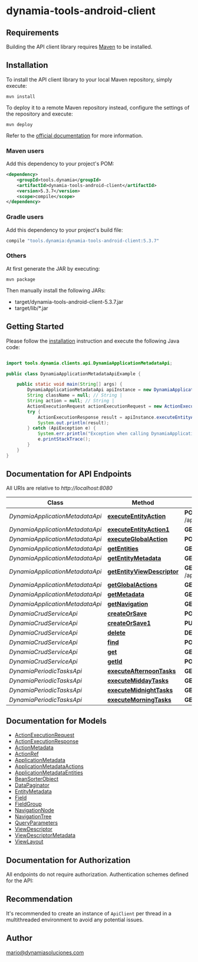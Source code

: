# dynamia-tools-android-client

## Requirements

Building the API client library requires [Maven](https://maven.apache.org/) to be installed.

## Installation

To install the API client library to your local Maven repository, simply execute:

```shell
mvn install
```

To deploy it to a remote Maven repository instead, configure the settings of the repository and execute:

```shell
mvn deploy
```

Refer to the [official documentation](https://maven.apache.org/plugins/maven-deploy-plugin/usage.html) for more information.

### Maven users

Add this dependency to your project's POM:

```xml
<dependency>
    <groupId>tools.dynamia</groupId>
    <artifactId>dynamia-tools-android-client</artifactId>
    <version>5.3.7</version>
    <scope>compile</scope>
</dependency>
```

### Gradle users

Add this dependency to your project's build file:

```groovy
compile "tools.dynamia:dynamia-tools-android-client:5.3.7"
```

### Others

At first generate the JAR by executing:

    mvn package

Then manually install the following JARs:

- target/dynamia-tools-android-client-5.3.7.jar
- target/lib/*.jar

## Getting Started

Please follow the [installation](#installation) instruction and execute the following Java code:

```java

import tools.dynamia.clients.api.DynamiaApplicationMetadataApi;

public class DynamiaApplicationMetadataApiExample {

    public static void main(String[] args) {
        DynamiaApplicationMetadataApi apiInstance = new DynamiaApplicationMetadataApi();
        String className = null; // String | 
        String action = null; // String | 
        ActionExecutionRequest actionExecutionRequest = new ActionExecutionRequest(); // ActionExecutionRequest | 
        try {
            ActionExecutionResponse result = apiInstance.executeEntityAction(className, action, actionExecutionRequest);
            System.out.println(result);
        } catch (ApiException e) {
            System.err.println("Exception when calling DynamiaApplicationMetadataApi#executeEntityAction");
            e.printStackTrace();
        }
    }
}

```

## Documentation for API Endpoints

All URIs are relative to *http://localhost:8080*

Class | Method | HTTP request | Description
------------ | ------------- | ------------- | -------------
*DynamiaApplicationMetadataApi* | [**executeEntityAction**](docs/DynamiaApplicationMetadataApi.md#executeEntityAction) | **POST** /api/app/metadata/entities/{className}/action/{action} | 
*DynamiaApplicationMetadataApi* | [**executeEntityAction1**](docs/DynamiaApplicationMetadataApi.md#executeEntityAction1) | **GET** /api/app/metadata/entities/{className}/views | 
*DynamiaApplicationMetadataApi* | [**executeGlobalAction**](docs/DynamiaApplicationMetadataApi.md#executeGlobalAction) | **POST** /api/app/metadata/actions/{action} | 
*DynamiaApplicationMetadataApi* | [**getEntities**](docs/DynamiaApplicationMetadataApi.md#getEntities) | **GET** /api/app/metadata/entities | 
*DynamiaApplicationMetadataApi* | [**getEntityMetadata**](docs/DynamiaApplicationMetadataApi.md#getEntityMetadata) | **GET** /api/app/metadata/entities/{className} | 
*DynamiaApplicationMetadataApi* | [**getEntityViewDescriptor**](docs/DynamiaApplicationMetadataApi.md#getEntityViewDescriptor) | **GET** /api/app/metadata/entities/{className}/views/{view} | 
*DynamiaApplicationMetadataApi* | [**getGlobalActions**](docs/DynamiaApplicationMetadataApi.md#getGlobalActions) | **GET** /api/app/metadata/actions | 
*DynamiaApplicationMetadataApi* | [**getMetadata**](docs/DynamiaApplicationMetadataApi.md#getMetadata) | **GET** /api/app/metadata | 
*DynamiaApplicationMetadataApi* | [**getNavigation**](docs/DynamiaApplicationMetadataApi.md#getNavigation) | **GET** /api/app/metadata/navigation | 
*DynamiaCrudServiceApi* | [**createOrSave**](docs/DynamiaCrudServiceApi.md#createOrSave) | **POST** /crud-service/{className} | 
*DynamiaCrudServiceApi* | [**createOrSave1**](docs/DynamiaCrudServiceApi.md#createOrSave1) | **PUT** /crud-service/{className} | 
*DynamiaCrudServiceApi* | [**delete**](docs/DynamiaCrudServiceApi.md#delete) | **DELETE** /crud-service/{className}/{id} | 
*DynamiaCrudServiceApi* | [**find**](docs/DynamiaCrudServiceApi.md#find) | **POST** /crud-service/{className}/find | 
*DynamiaCrudServiceApi* | [**get**](docs/DynamiaCrudServiceApi.md#get) | **GET** /crud-service/{className}/{id} | 
*DynamiaCrudServiceApi* | [**getId**](docs/DynamiaCrudServiceApi.md#getId) | **POST** /crud-service/{className}/id | 
*DynamiaPeriodicTasksApi* | [**executeAfternoonTasks**](docs/DynamiaPeriodicTasksApi.md#executeAfternoonTasks) | **GET** /schedule/execute-tasks/afternoon | 
*DynamiaPeriodicTasksApi* | [**executeMiddayTasks**](docs/DynamiaPeriodicTasksApi.md#executeMiddayTasks) | **GET** /schedule/execute-tasks/midday | 
*DynamiaPeriodicTasksApi* | [**executeMidnightTasks**](docs/DynamiaPeriodicTasksApi.md#executeMidnightTasks) | **GET** /schedule/execute-tasks/evening | 
*DynamiaPeriodicTasksApi* | [**executeMorningTasks**](docs/DynamiaPeriodicTasksApi.md#executeMorningTasks) | **GET** /schedule/execute-tasks/morning | 


## Documentation for Models

 - [ActionExecutionRequest](docs/ActionExecutionRequest.md)
 - [ActionExecutionResponse](docs/ActionExecutionResponse.md)
 - [ActionMetadata](docs/ActionMetadata.md)
 - [ActionRef](docs/ActionRef.md)
 - [ApplicationMetadata](docs/ApplicationMetadata.md)
 - [ApplicationMetadataActions](docs/ApplicationMetadataActions.md)
 - [ApplicationMetadataEntities](docs/ApplicationMetadataEntities.md)
 - [BeanSorterObject](docs/BeanSorterObject.md)
 - [DataPaginator](docs/DataPaginator.md)
 - [EntityMetadata](docs/EntityMetadata.md)
 - [Field](docs/Field.md)
 - [FieldGroup](docs/FieldGroup.md)
 - [NavigationNode](docs/NavigationNode.md)
 - [NavigationTree](docs/NavigationTree.md)
 - [QueryParameters](docs/QueryParameters.md)
 - [ViewDescriptor](docs/ViewDescriptor.md)
 - [ViewDescriptorMetadata](docs/ViewDescriptorMetadata.md)
 - [ViewLayout](docs/ViewLayout.md)


## Documentation for Authorization

All endpoints do not require authorization.
Authentication schemes defined for the API:

## Recommendation

It's recommended to create an instance of `ApiClient` per thread in a multithreaded environment to avoid any potential issues.

## Author

mario@dynamiasoluciones.com

